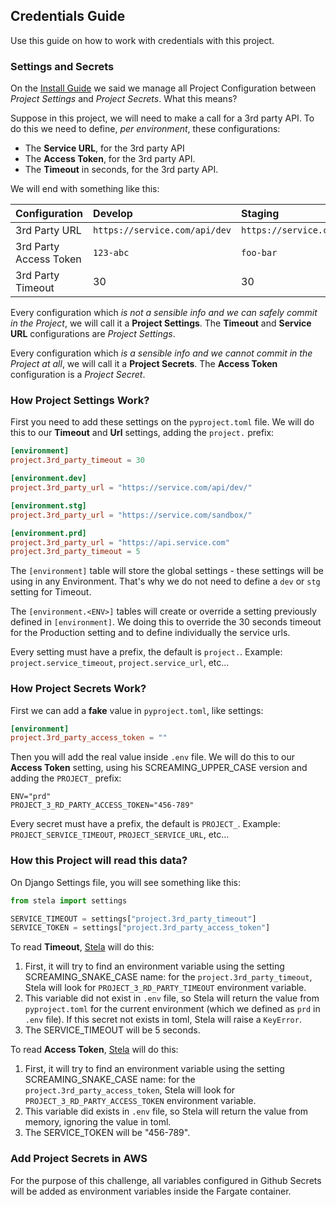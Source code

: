 ## Credentials Guide

Use this guide on how to work with credentials with this project.

### Settings and Secrets

On the [Install Guide](INSTALL.md) we said we manage all Project
Configuration between *Project Settings* and *Project Secrets*. What
this means?

Suppose in this project, we will need to make a call for a 3rd party
API. To do this we need to define, *per environment*, these
configurations:

* The **Service URL**, for the 3rd party API
* The **Access Token**, for the 3rd party API.
* The **Timeout** in seconds, for the 3rd party API.

We will end with something like this:

| Configuration          | Develop                       | Staging                       | Production                |
|:-----------------------|:------------------------------|:------------------------------|:--------------------------|
| 3rd Party URL          | `https://service.com/api/dev` | `https://service.com/sandbox` | `https://api.service.com` |
| 3rd Party Access Token | `123-abc`                     | `foo-bar`                     | `456-789`                 |
| 3rd Party Timeout      | 30                            | 30                            | 5                         |


Every configuration which *is not a sensible info and we can safely
commit in the Project*, we will call it a **Project Settings**. The
**Timeout** and **Service URL** configurations are *Project Settings*.

Every configuration which *is a sensible info and we cannot commit in
the Project at all*, we will call it a **Project Secrets**. The **Access
Token** configuration is a *Project Secret*.

### How Project Settings Work?

First you need to add these settings on the `pyproject.toml` file. We
will do this to our **Timeout** and **Url** settings, adding the
`project.` prefix:

```toml
[environment]
project.3rd_party_timeout = 30

[environment.dev]
project.3rd_party_url = "https://service.com/api/dev/"

[environment.stg]
project.3rd_party_url = "https://service.com/sandbox/"

[environment.prd]
project.3rd_party_url = "https://api.service.com"
project.3rd_party_timeout = 5
```

The `[environment]` table will store the global settings - these
settings will be using in any Environment. That's why we do not need to
define a `dev` or `stg` setting for Timeout.

The `[environment.<ENV>]` tables will create or override a setting
previously defined in `[environment]`. We doing this to override the 30
seconds timeout for the Production setting and to define individually
the service urls.

Every setting must have a prefix, the default is `project.`. Example:
`project.service_timeout`, `project.service_url`, etc...

### How Project Secrets Work?

First we can add a **fake** value in `pyproject.toml`, like settings:

```toml
[environment]
project.3rd_party_access_token = ""
```

Then you will add the real value inside `.env` file. We will do this to
our **Access Token** setting, using his SCREAMING_UPPER_CASE version and
adding the `PROJECT_` prefix:

```dotenv
ENV="prd"
PROJECT_3_RD_PARTY_ACCESS_TOKEN="456-789"
```

Every secret must have a prefix, the default is `PROJECT_`. Example:
`PROJECT_SERVICE_TIMEOUT`, `PROJECT_SERVICE_URL`, etc...

### How this Project will read this data?

On Django Settings file, you will see something like this:

```python
from stela import settings

SERVICE_TIMEOUT = settings["project.3rd_party_timeout"]
SERVICE_TOKEN = settings["project.3rd_party_access_token"]
```

To read **Timeout**, [Stela](https://github.com/chrismaille/stela) will
do this:

1. First, it will try to find an environment variable using the setting
   SCREAMING_SNAKE_CASE name: for the `project.3rd_party_timeout`, Stela
   will look for `PROJECT_3_RD_PARTY_TIMEOUT` environment variable.
2. This variable did not exist in `.env` file, so Stela will return the
   value from `pyproject.toml` for the current environment (which we
   defined as `prd` in `.env` file). If this secret not exists in toml,
   Stela will raise a `KeyError`.
3. The SERVICE_TIMEOUT will be 5 seconds.

To read **Access Token**, [Stela](https://github.com/chrismaille/stela)
will do this:

1. First, it will try to find an environment variable using the setting
   SCREAMING_SNAKE_CASE name: for the `project.3rd_party_access_token`,
   Stela will look for `PROJECT_3_RD_PARTY_ACCESS_TOKEN` environment
   variable.
2. This variable did exists in `.env` file, so Stela will return the
   value from memory, ignoring the value in toml.
3. The SERVICE_TOKEN will be "456-789".

### Add Project Secrets in AWS

For the purpose of this challenge, all variables configured in Github Secrets
will be added as environment variables inside the Fargate container.
